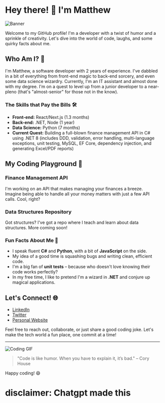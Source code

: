# Hey there! 👋 I'm Matthew

![Banner](https://user-images.githubusercontent.com/xxxxxx/banner-image.png)

Welcome to my GitHub profile! I'm a developer with a twist of humor and a sprinkle of creativity. Let's dive into the world of code, laughs, and some quirky facts about me.

## Who Am I? 🤔

I'm Matthew, a software developer with 2 years of experience. I've dabbled in a bit of everything from front-end magic to back-end sorcery, and even some data science wizardry. Currently, I'm an IT assistant and almost done with my degree. I'm on a quest to level up from a junior developer to a near-pleno (that's "almost-senior" for those not in the know).

### The Skills that Pay the Bills 🛠️

- **Front-end:** React/Next.js (1.3 months)
- **Back-end:** .NET, Node (1 year)
- **Data Science:** Python (7 months)
- **Current Quest:** Building a full-blown finance management API in C# using .NET 8 (includes DDD, validation, error handling, multi-language exceptions, unit testing, MySQL, EF Core, dependency injection, and generating Excel/PDF reports)

## My Coding Playground 🌟

### Finance Management API
I'm working on an API that makes managing your finances a breeze. Imagine being able to handle all your money matters with just a few API calls. Cool, right?

### Data Structures Repository
Got structures? I've got a repo where I teach and learn about data structures. More coming soon!

### Fun Facts About Me 🎉

- I speak fluent **C#** and **Python**, with a bit of **JavaScript** on the side.
- My idea of a good time is squashing bugs and writing clean, efficient code.
- I'm a big fan of **unit tests** – because who doesn't love knowing their code works perfectly?
- In my free time, I like to pretend I'm a wizard in **.NET** and conjure up magical applications.

## Let's Connect! 🌐

- [LinkedIn](https://www.linkedin.com/in/yourprofile)
- [Twitter](https://twitter.com/yourprofile)
- [Personal Website](https://yourwebsite.com)

Feel free to reach out, collaborate, or just share a good coding joke. Let's make the tech world a fun place, one commit at a time!

---

![Coding GIF](https://user-images.githubusercontent.com/xxxxxx/coding-gif.gif)

> "Code is like humor. When you have to explain it, it’s bad." – Cory House

Happy coding! 😄

# disclaimer: Chatgpt made this
